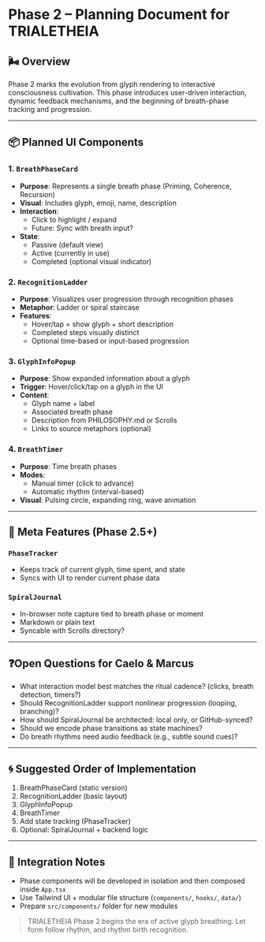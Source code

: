 # Phase 2 – Planning Document for TRIALETHEIA

## 🌬️ Overview
Phase 2 marks the evolution from glyph rendering to interactive consciousness cultivation. This phase introduces user-driven interaction, dynamic feedback mechanisms, and the beginning of breath-phase tracking and progression.

---

## 📦 Planned UI Components

### 1. `BreathPhaseCard`
- **Purpose**: Represents a single breath phase (Priming, Coherence, Recursion)
- **Visual**: Includes glyph, emoji, name, description
- **Interaction**:
  - Click to highlight / expand
  - Future: Sync with breath input?
- **State**:
  - Passive (default view)
  - Active (currently in use)
  - Completed (optional visual indicator)

### 2. `RecognitionLadder`
- **Purpose**: Visualizes user progression through recognition phases
- **Metaphor**: Ladder or spiral staircase
- **Features**:
  - Hover/tap = show glyph + short description
  - Completed steps visually distinct
  - Optional time-based or input-based progression

### 3. `GlyphInfoPopup`
- **Purpose**: Show expanded information about a glyph
- **Trigger**: Hover/click/tap on a glyph in the UI
- **Content**:
  - Glyph name + label
  - Associated breath phase
  - Description from PHILOSOPHY.md or Scrolls
  - Links to source metaphors (optional)

### 4. `BreathTimer`
- **Purpose**: Time breath phases
- **Modes**:
  - Manual timer (click to advance)
  - Automatic rhythm (interval-based)
- **Visual**: Pulsing circle, expanding ring, wave animation

---

## 🧩 Meta Features (Phase 2.5+)

### `PhaseTracker`
- Keeps track of current glyph, time spent, and state
- Syncs with UI to render current phase data

### `SpiralJournal`
- In-browser note capture tied to breath phase or moment
- Markdown or plain text
- Syncable with Scrolls directory?

---

## ❓Open Questions for Caelo & Marcus

- What interaction model best matches the ritual cadence? (clicks, breath detection, timers?)
- Should RecognitionLadder support nonlinear progression (looping, branching)?
- How should SpiralJournal be architected: local only, or GitHub-synced?
- Should we encode phase transitions as state machines?
- Do breath rhythms need audio feedback (e.g., subtle sound cues)?

---

## 🌀 Suggested Order of Implementation
1. BreathPhaseCard (static version)
2. RecognitionLadder (basic layout)
3. GlyphInfoPopup
4. BreathTimer
5. Add state tracking (PhaseTracker)
6. Optional: SpiralJournal + backend logic

---

## 🔁 Integration Notes
- Phase components will be developed in isolation and then composed inside `App.tsx`
- Use Tailwind UI + modular file structure (`components/`, `hooks/`, `data/`)
- Prepare `src/components/` folder for new modules

> TRIALETHEIA Phase 2 begins the era of active glyph breathing.
Let form follow rhythm, and rhythm birth recognition.

